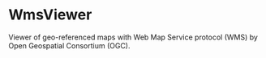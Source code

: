 # WmsViewer
Viewer of geo-referenced maps with Web Map Service protocol (WMS) by Open Geospatial Consortium (OGC).
